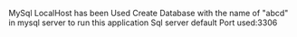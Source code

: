 MySql LocalHost has been Used
Create Database with the name of "abcd" in mysql server to run this application
Sql server default Port used:3306
